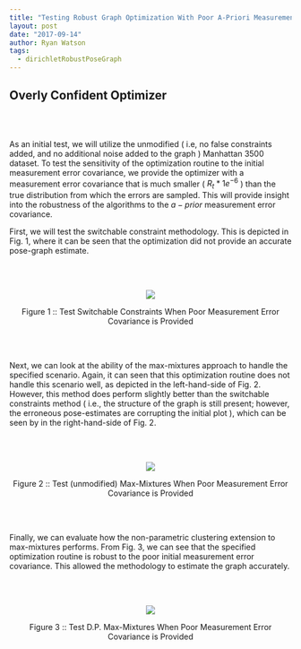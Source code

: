 ```yaml
---
title: "Testing Robust Graph Optimization With Poor A-Priori Measurement Error Covariance "
layout: post
date: "2017-09-14"
author: Ryan Watson
tags:
  - dirichletRobustPoseGraph
---
```



## Overly Confident Optimizer  
<br><br>

As an initial test, we will utilize the unmodified ( i.e, no false constraints added, and no additional noise added to the graph ) Manhattan 3500 dataset.  To test the sensitivity of the optimization routine to the initial measurement error covariance, we provide the optimizer with a measurement error covariance that is much smaller ( $R_t * 1e^{-6}$ )  than the true distribution from which the errors are sampled. This will provide insight into the robustness of the algorithms to the $a-prior$ measurement error covariance.

First, we will test the switchable constraint methodology. This is depicted in Fig. 1, where it can be seen that the optimization did not provide an accurate pose-graph estimate. 

<br>
<br>
<p align="center">
<a href="https://lh3.googleusercontent.com/aqsD-49RpHXtbC7jI-CvOBnmlWVtPD8D-pg8rVIEC4ovBQYPFeKHeRWDDMnEr7rN1XUx7qtldb3Xto-ZAufXzol7XpKEvkcLwUxzxPFBT2-_GmoHr2wPiITG4zQ0v4us9oSwUVZ90qpg80BY8uC4kEGVnEPsX6ppTbIqxhtwsFbKRRT8JMxJwNGiFk5AAkAqOGSap2IokCSXbkU9lzyY4LwEZsAVDLvzWgVY_9g8JIzyk8sEo7ZJO9eySBPKLApTXXlabHxM0pjtjERX4pCye1ZDIKU5HB_judWDYP46NpllvgK7FLeS7YOPnSsERrQM9qtsiKisVdONxLlP138jcPK8xXy-gUKuKbZUr3EgmJAY1dgH3hFEQojhlrbxJgdmrBCRWFH8-CIpT34LgRW02nyGAbiSRwDoXOR3cLc2mkVk48ynOL3zbw0r6N_b5r3G9l7UBDqQrWiNhy6aYsE5iPFEIGE0BOAtM4N_LOqB_0USrAWvgoFDAAncaMeHF-E3XjYyMESof_v4StTRkYi3t3bd4GFUupsD5a6FCRN8FXeNifvB8h4H7iOPWKV9aZbprHXLq6J6vd6bPbCwi7D2R06Pvo3Ov6BoDWsZVCEtCCYJfXH6TRp8Uv7vvuvSp5Q78CM3b-l798VVsFwsfkq5w7kPVZWfOfB5dtg=w1280-h633-no" target="_blank"><img src="https://lh3.googleusercontent.com/aqsD-49RpHXtbC7jI-CvOBnmlWVtPD8D-pg8rVIEC4ovBQYPFeKHeRWDDMnEr7rN1XUx7qtldb3Xto-ZAufXzol7XpKEvkcLwUxzxPFBT2-_GmoHr2wPiITG4zQ0v4us9oSwUVZ90qpg80BY8uC4kEGVnEPsX6ppTbIqxhtwsFbKRRT8JMxJwNGiFk5AAkAqOGSap2IokCSXbkU9lzyY4LwEZsAVDLvzWgVY_9g8JIzyk8sEo7ZJO9eySBPKLApTXXlabHxM0pjtjERX4pCye1ZDIKU5HB_judWDYP46NpllvgK7FLeS7YOPnSsERrQM9qtsiKisVdONxLlP138jcPK8xXy-gUKuKbZUr3EgmJAY1dgH3hFEQojhlrbxJgdmrBCRWFH8-CIpT34LgRW02nyGAbiSRwDoXOR3cLc2mkVk48ynOL3zbw0r6N_b5r3G9l7UBDqQrWiNhy6aYsE5iPFEIGE0BOAtM4N_LOqB_0USrAWvgoFDAAncaMeHF-E3XjYyMESof_v4StTRkYi3t3bd4GFUupsD5a6FCRN8FXeNifvB8h4H7iOPWKV9aZbprHXLq6J6vd6bPbCwi7D2R06Pvo3Ov6BoDWsZVCEtCCYJfXH6TRp8Uv7vvuvSp5Q78CM3b-l798VVsFwsfkq5w7kPVZWfOfB5dtg=w1280-h633-no"/></a>
</p>
<p align="center">
Figure 1 :: Test Switchable Constraints When Poor Measurement Error Covariance is Provided 
</p>
<br>
<br>


Next, we can look at the ability of the max-mixtures approach to handle the specified scenario. Again, it can seen that this optimization routine does not handle this scenario well, as depicted in the left-hand-side of Fig. 2. However, this method does perform slightly better than the switchable constraints method ( i.e., the structure of the graph is still present; however, the erroneous pose-estimates are corrupting the initial plot ), which can be seen by in the right-hand-side of Fig. 2.

<br>
<br>
<p align="center">
<a href="https://lh3.googleusercontent.com/HZXyXnUFVeTpEVc3ByQTj8CpMHH-u7blvfVrGbnWfjEZHI28IlxHccBeezVZZHUUBYMrqTYfaYTSeAacsGjdBZDoDtLUz0nPdPbsV6SSS_y_gQqAPtT5Ozd9Ruyrmz-_yCMTtR1iSW-yMyH5Pjb1nPsoL_MQtqjJXrLo8BXODP77wPnjDSW4qw74YEGkzZqvLvXiLMPZ8fWCYvCWrqKlhCk_pUH5KDjvB3l5lvXD_yE9j1q74ZF_rFPv_t8ELkOCHrm0dFtQqWRHVaL02yzuhJyO-uF5z92WmfH0oRLprraJiatRBncSRvaYKo_b9FgHObhE7gikbtmIOtFgKscBgyzmeheJzqsnorN2-zZ6V9Q68BSOHQ5EoNKqfQycirPtDaTnXXixb7zxQybocEzpbIAgV_HTgKSEfQWG2meW1dTNDKwS--Xf-_gxHwhfWwWQ4Dw7BWIgqzXN0b0CPG2sUB6H33FvO-8KrpUyLKdPe74uRTPAvI9mF9NR0v98iKoGSOlLAjKAECTA8_9XOCWzMtTQygeyGOeHFcHW8ndl6TwWRxmlpgw8UptSmPTKujdQPRGS0hLVoLlQC1IWq8PMeCdl8D_bbTbRpbKHn35bkLnpMoPIjxBhcbdRGk7ky_YWPTxFIXWn37WyFY7rVTEeNddo1J_aakzGYvw=w1280-h633-no" target="_blank"><img src="https://lh3.googleusercontent.com/HZXyXnUFVeTpEVc3ByQTj8CpMHH-u7blvfVrGbnWfjEZHI28IlxHccBeezVZZHUUBYMrqTYfaYTSeAacsGjdBZDoDtLUz0nPdPbsV6SSS_y_gQqAPtT5Ozd9Ruyrmz-_yCMTtR1iSW-yMyH5Pjb1nPsoL_MQtqjJXrLo8BXODP77wPnjDSW4qw74YEGkzZqvLvXiLMPZ8fWCYvCWrqKlhCk_pUH5KDjvB3l5lvXD_yE9j1q74ZF_rFPv_t8ELkOCHrm0dFtQqWRHVaL02yzuhJyO-uF5z92WmfH0oRLprraJiatRBncSRvaYKo_b9FgHObhE7gikbtmIOtFgKscBgyzmeheJzqsnorN2-zZ6V9Q68BSOHQ5EoNKqfQycirPtDaTnXXixb7zxQybocEzpbIAgV_HTgKSEfQWG2meW1dTNDKwS--Xf-_gxHwhfWwWQ4Dw7BWIgqzXN0b0CPG2sUB6H33FvO-8KrpUyLKdPe74uRTPAvI9mF9NR0v98iKoGSOlLAjKAECTA8_9XOCWzMtTQygeyGOeHFcHW8ndl6TwWRxmlpgw8UptSmPTKujdQPRGS0hLVoLlQC1IWq8PMeCdl8D_bbTbRpbKHn35bkLnpMoPIjxBhcbdRGk7ky_YWPTxFIXWn37WyFY7rVTEeNddo1J_aakzGYvw=w1280-h633-no"/></a>
</p>
<p align="center">
Figure 2 :: Test (unmodified) Max-Mixtures When Poor Measurement Error Covariance is Provided 
</p>
<br>
<br>

Finally, we can evaluate how the non-parametric clustering extension to max-mixtures performs. From Fig. 3, we can see that the specified optimization routine is robust to the poor initial measurement error covariance. This allowed the methodology to estimate the graph accurately.

<br>
<br>
<p align="center">
<a href="https://lh3.googleusercontent.com/JT5e_9lEHe6tp4e_nn76SmG-rZWFED7NfJJLnCR5NOalcdjibZuUoiUPjYllIJeBEwTuLU1R9qjybhoC2nuWTghybXr1Ln6u5T4ezuN6or4wr7M30b9_-6tPxdOwdAkYpAKjF90CrrmkhA8od1H2EUU3yXD-xuVD7DEd9EAZajdOjtTr9y-tV1YAFfv-tpVX1HikTzBAVVbFydDfmIbT8mb-hdfA6j9gE3gaGCRUWmEbGxVOURumM6Bp4hw-hApdcWZR-QIYSE_SBjlww8QhD9TrqAXfgJaoufij3g3qAq9UhJarTNWMVlXBQSKQ2qhYwfem-Yyr4EQqDxfhcy5KQS1mD22aaoLAnhPLkuCUT935nZCOWI1jPaum-H9wV3oJswZfGuPdusO9EusE8XN9wH_Tm1vjxkPeZmpjQIJX2wmkuhA4OQpzSKG0g36LOyyW7LtmtKgODmbfk1_zc-49FFO_PJaKg7I0QwVagRt63CQLoKBxrZRtQTulorxL8d-P3i0WE2HfqgTr9hLmTvkN2NK-dR_6EK7VhJkc-oh7a7mulgBzDVF9K3d5nKzbpEFmLF80JU_d1iKQGNSstssrW6mfB7BZnPekuBc9I8mYewcqNcTprQWxdDqSp-57mi16PmGujd4OwSdKOwOBQmQSP52ZnsuWBFq8OBI=w614-h303-no" target="_blank"><img src="https://lh3.googleusercontent.com/JT5e_9lEHe6tp4e_nn76SmG-rZWFED7NfJJLnCR5NOalcdjibZuUoiUPjYllIJeBEwTuLU1R9qjybhoC2nuWTghybXr1Ln6u5T4ezuN6or4wr7M30b9_-6tPxdOwdAkYpAKjF90CrrmkhA8od1H2EUU3yXD-xuVD7DEd9EAZajdOjtTr9y-tV1YAFfv-tpVX1HikTzBAVVbFydDfmIbT8mb-hdfA6j9gE3gaGCRUWmEbGxVOURumM6Bp4hw-hApdcWZR-QIYSE_SBjlww8QhD9TrqAXfgJaoufij3g3qAq9UhJarTNWMVlXBQSKQ2qhYwfem-Yyr4EQqDxfhcy5KQS1mD22aaoLAnhPLkuCUT935nZCOWI1jPaum-H9wV3oJswZfGuPdusO9EusE8XN9wH_Tm1vjxkPeZmpjQIJX2wmkuhA4OQpzSKG0g36LOyyW7LtmtKgODmbfk1_zc-49FFO_PJaKg7I0QwVagRt63CQLoKBxrZRtQTulorxL8d-P3i0WE2HfqgTr9hLmTvkN2NK-dR_6EK7VhJkc-oh7a7mulgBzDVF9K3d5nKzbpEFmLF80JU_d1iKQGNSstssrW6mfB7BZnPekuBc9I8mYewcqNcTprQWxdDqSp-57mi16PmGujd4OwSdKOwOBQmQSP52ZnsuWBFq8OBI=w614-h303-no"/></a>
</p>
<p align="center">
Figure 3 :: Test D.P. Max-Mixtures When Poor Measurement Error Covariance is Provided 
</p>
<br>
<br>

